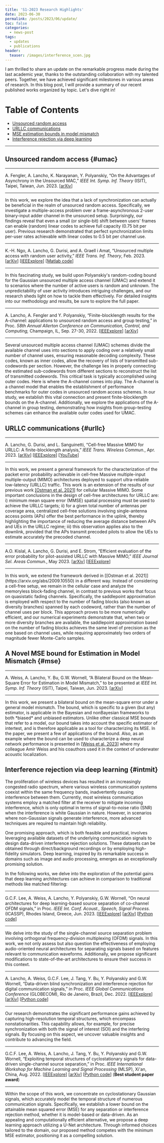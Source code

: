 ```yaml
---
title: 'S1-2023 Research Highlights'
date: 2023-06-30
permalink: /posts/2023/06/update/
toc: false
categories:
  - news-post
tags:
  - updates
  - publications
header:
  teaser: /images/interference_scen.jpg
---
```


I am thrilled to share an update on the remarkable progress made during the last academic year, thanks to the outstanding collaboration with my talented peers. Together, we have achieved significant milestones in various areas of research. In this blog post, I will provide a summary of our recent published works organized by topic. Let's dive right in!

# Table of Contents

- [Unsourced random access](#umac)
- [URLLC communications](#urllc)
- [MSE estimation bounds in model mismatch](#mse)
- [Interference rejection via deep learning](#intmit)

<hr>

## Unsourced random access {#umac}

<hr>
 A. Fengler, A. Lancho, K. Narayanan, Y. Polyanskiy, “On the Advantages of Asynchrony in the Unsourced MAC,” <em>IEEE Int. Symp. Inf. Theory</em> (ISIT), Taipei, Taiwan, Jun. 2023. <!-- [<a href="https://ieeexplore.ieee.org/document/10001513">IEEExplore</a>] -->[<a href="https://arxiv.org/abs/2305.06985">arXiv</a>]
<hr>

In this work, we explore the idea that a lack of synchronization can actually be beneficial in the realm of unsourced random access. Specifically, we investigate a multiple-access problem over a frame-asynchronous 2-user binary-input adder channel in the unsourced setup. Surprisingly, our findings reveal that even a small (or single-bit) shift between users' frames can enable (random) linear codes to achieve full capacity (0.75 bit per user). Previous research demonstrated that perfect synchronization limits per-user rates achievable with linear codes to 0.5 bit per channel use.

<hr>
 K.-H. Ngo, A. Lancho, G. Durisi, and A. Graell i Amat, “Unsourced multiple access with random user activity,” <em>IEEE Trans. Inf. Theory</em>, Feb. 2023. 
 [<a href="https://arxiv.org/abs/2202.06365">arXiv</a>] [<a href="https://ieeexplore.ieee.org/document/10052701">IEEExplore</a>] [<a href="https://github.com/khachoang1412/UMA_random_user_activity">Matlab code</a>]
<hr>

In this fascinating study, we build upon Polyanskiy's random-coding bound for the Gaussian unsourced multiple access channel (UMAC) and extend it to scenarios where the number of active users is random and unknown. The unpredictability of user activity introduces intriguing challenges, and our research sheds light on how to tackle them effectively. For detailed insights into our methodology and results, be sure to explore the full paper.

<hr>
 A. Lancho, A. Fengler and Y. Polyanskiy, “Finite-blocklength results for the A-channel: applications to unsourced random access and group testing,” in Proc. <em>58th Annual Allerton Conference on Communication, Control, and Computing,</em> Champaign, IL, Sep. 27-30, 2022.
 [<a href="https://ieeexplore.ieee.org/document/9929318">IEEExplore</a>] 
 [<a href="https://arxiv.org/abs/2210.01951">arXiv</a>]
<hr>
Several unsourced multiple access channel (UMAC) schemes divide the available channel uses into sections to apply coding over a relatively small number of channel uses, ensuring reasonable decoding complexity. These codes, known as inner codes, allow the recovery of lists of transmitted sub-codewords per section. However, the challenge lies in properly connecting the estimated sub-codewords from different sections to reconstruct the list of transmitted codewords. This critical task is typically accomplished using outer codes. Here is where the A-channel comes into play. The A-channel is a channel model that enables the establishment of performance benchmarks for outer codes in unsourced random access schemes. In our study, we establish this vital connection and present finite-blocklength bounds on the A-channel. Additionally, we explore the applications of the A-channel in group testing, demonstrating how insights from group-testing schemes can enhance the available outer codes used for UMAC.

## URLLC communications {#urllc}

<hr>
A. Lancho, G. Durisi, and L. Sanguinetti, “Cell-free Massive MIMO for URLLC: A finite-blocklength analysis,” <em>IEEE Trans. Wireless Commun.</em>, Apr. 2023.
 [<a href="https://arxiv.org/abs/2207.00856">arXiv</a>]
 [<a href="https://ieeexplore.ieee.org/document/10101779">IEEExplore</a>]
 [<a href="https://www.youtube.com/watch?v=Uxk3-8YAK9Q">YouTube</a>]
<hr>

In this work, we present a general framework for the characterization of the packet error probability achievable in cell-free Massive multiple-input multiple-output (MIMO) architectures deployed to support ultra-reliable low-latency (URLLC) traffic. This work is an extension of the results of our previous work [[Ostman et al. 2021]](https://arxiv.org/abs/2009.10550) for cellular Massive MIMO. 
Some important conclusions in the design of cell-free architectures for URLLC are: i) minimum mean square error (MMSE) spatial processing must be used to achieve the URLLC targets; ii) for a given total number of antennas per coverage area, centralized cell-free solutions involving single-antenna access points (APs) offer the best performance in the uplink, thereby highlighting the importance of reducing the average distance between APs and UEs in the URLLC regime; iii) this observation applies also to the downlink, provided that the APs transmit precoded pilots to allow the UEs to estimate accurately the precoded channel.
 

<hr>
 A.O. Kislal, A. Lancho, G. Durisi, and E. Strom, “Efficient evaluation of the error probability for pilot-assisted URLLC with Massive MIMO,” <em>IEEE Journal Sel. Areas Commun.</em>, May 2023. 
 [<a href="https://arxiv.org/abs/2211.02385">arXiv</a>]
 [<a href="https://ieeexplore.ieee.org/document/10138403">IEEExplore</a>]
<hr>
In this work, we extend the framework derived in [[Ostman et al. 2021]](https://arxiv.org/abs/2009.10550) in a different way. Instead of considering a cell-free setup, we remain in the cellular case and analyze the memoryless block-fading channel, in contrast to previous works that focus on quasistatic fading channels. Specifically, the saddlepoint approximation is employed with respect to the number of fading blocks (also known as diversity branches) spanned by each codeword, rather than the number of channel uses per block. This approach proves to be more numerically efficient, and our numerical experiments demonstrate that, when two or more diversity branches are available, the saddlepoint approximation based on the number of fading blocks achieves the same level of precision as the one based on channel uses, while requiring approximately two orders of magnitude fewer Monte-Carlo samples.

## A Novel MSE bound for Estimation in Model Mismatch {#mse}

<hr>
 A. Weiss, A. Lancho, Y. Bu, G.W. Wornell, “A Bilateral Bound on the Mean-Square Error for Estimation in Model Mismatch,” to be presented at <em>IEEE Int. Symp. Inf. Theory</em> (ISIT), Taipei, Taiwan, Jun. 2023.
 <!-- [<a href="https://ieeexplore.ieee.org/document/10001513">IEEExplore</a>] -->
 [<a href="https://arxiv.org/abs/2305.08207">arXiv</a>]
<hr>

In this work, we present a bilateral bound on the mean-square error under a general model mismatch. The bound, which is specific to a given (but any) estimator, is applicable in the Bayesian and nonBayesian frameworks to both \*biased\* and unbiased estimators. Unlike other classical MSE bounds that refer to a model, our bound takes into account the specific estimator of intertest, and is therefore applicable as a tool for characterizing its MSE. In the paper, we present a few of applications of the bound. Also, as an example where the bound can be used to characterize a deep neural network performance is presented in [<a href="https://ieeexplore.ieee.org/abstract/document/10094981">Weiss et al. 2023</a>] where my colleague Amir Weiss and his coauthors used it in the context of underwater acoustic localization. 

## Interference rejection via deep learning {#intmit}

The proliferation of wireless devices has resulted in an increasingly congested radio spectrum, where various wireless communication systems coexist within the same frequency bands, inadvertently causing interference between them. Currently, most wireless communication systems employ a matched filter at the receiver to mitigate incoming interference, which is only optimal in terms of signal-to-noise ratio (SNR) when the interference is white Gaussian in nature. However, in scenarios where non-Gaussian signals generate interference, more advanced techniques are required to maintain high reliability.

One promising approach, which is both feasible and practical, involves leveraging available datasets of the underlying communication signals to design data-driven interference rejection solutions. These datasets can be obtained through direct/background recordings or by employing high-fidelity simulators. Deep learning, inspired by its remarkable success in domains such as image and audio processing, emerges as an exceptionally promising solution.

In the following works, we delve into the exploration of the potential gains that deep learning architectures can achieve in comparison to traditional methods like matched filtering:

<hr>
 G.C.F. Lee, A. Weiss, A. Lancho, Y. Polyanskiy, G.W. Wornell, “On neural architectures for deep learning-based source separation of co-channel OFDM signals,” in Proc. <em>IEEE Int. Conf. Acoust., Speech, Signal Process.</em> (ICASSP), Rhodes Island, Greece, Jun. 2023.
 [<a href="https://ieeexplore.ieee.org/document/10096702">IEEExplore</a>]
 [<a href="https://arxiv.org/abs/2303.06438">arXiv</a>]
 [<a href="https://github.com/RFChallenge/SCSS_OFDMArchitecture">Python code</a>]
<hr>

We delve into the study of the single-channel source separation problem involving orthogonal frequency-division multiplexing (OFDM) signals. In this work, we not only assess but also question the effectiveness of employing audio-oriented neural architectures for separating signals based on features relevant to communication waveforms. Additionally, we propose significant modifications to state-of-the-art architectures to ensure their success in this context. 

<hr>
 A. Lancho, A. Weiss, G.C.F. Lee, J. Tang, Y. Bu, Y. Polyanskiy and G.W. Wornell, “Data-driven blind synchronization and interference rejection for digital communication signals,” in Proc. <em>IEEE Global Communications Conference</em> (GLOBECOM), Rio de Janeiro, Brazil, Dec. 2022.
 [<a href="https://ieeexplore.ieee.org/document/10001513">IEEExplore</a>]
 [<a href="https://arxiv.org/abs/2209.04871">arXiv</a>]
 [<a href="https://github.com/RFChallenge/SCSS_Sync">Python code</a>]
<hr>

Our research demonstrates the significant performance gains achieved by capturing high-resolution temporal structures, which encompass nonstationarities. This capability allows, for example, for precise synchronization with both the signal of interest (SOI) and the interfering signals. By focusing on this aspect, we uncover valuable insights and contribute to advancing the field.

<hr>
 G.C.F. Lee, A. Weiss, A. Lancho, J. Tang, Y. Bu, Y. Polyanskiy and G.W. Wornell, “Exploiting temporal structures of cyclostationary signals for data-driven single-channel source separation,” in Proc. <em>IEEE International Workshop for Machine Learning and Signal Processing</em> (MLSP), Xi'an, China, Aug. 2022. 
 [<a href="https://ieeexplore.ieee.org/document/9943311">IEEExplore</a>]
 [<a href="https://arxiv.org/abs/2208.10325">arXiv</a>] 
 [<a href="https://github.com/RFChallenge/SCSS_CSGaussian">Python code</a>]
 (<b>Best student paper award</b>)
<hr>

Within the scope of this work, we concentrate on cyclostationary Gaussian signals, which accurately model the temporal structure of numerous communication signals. Specifically, we establish a lower bound on the attainable mean squared error (MSE) for any separation or interference rejection method, whether it is model-based or data-driven. As an appealing and computationally efficient alternative, we propose a deep learning approach utilizing a U-Net architecture. Through informed choices tailored to the domain, our proposed method competes with the minimum MSE estimator, positioning it as a compelling solution.